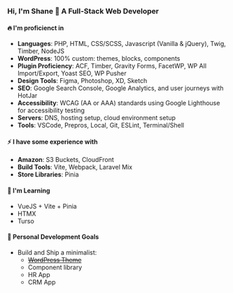 ### Hi, I'm Shane 👋 A Full-Stack Web Developer

#### 🔥 I'm proficienct in
- **Languages**: PHP, HTML, CSS/SCSS, Javascript (Vanilla & jQuery), Twig, Timber, NodeJS
- **WordPress**: 100% custom: themes, blocks, components
- **Plugin Proficiency**: ACF, Timber, Gravity Forms, FacetWP, WP All Import/Export, Yoast SEO, WP Pusher
- **Design Tools**: Figma, Photoshop, XD, Sketch
- **SEO**: Google Search Console, Google Analytics, and user journeys with HotJar
- **Accessibility**: WCAG (AA or AAA) standards using Google Lighthouse for accessibility testing
- **Servers**: DNS, hosting setup, cloud environment setup
- **Tools**: VSCode, Prepros, Local, Git, ESLint, Terminal/Shell

#### ⚡ I have some experience with
- **Amazon**: S3 Buckets, CloudFront
- **Build Tools**: Vite, Webpack, Laravel Mix
- **Store Libraries**: Pinia

#### 🍵 I'm Learning
- VueJS + Vite + Pinia
- HTMX
- Turso

#### :wrench: Personal Development Goals
- Build and Ship a minimalist:
    - ~~[WordPress Theme](https://github.com/ShaneSchroll/modular-theme)~~
    - Component library
    - HR App
    - CRM App